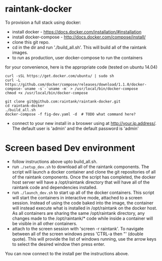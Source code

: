 raintank-docker
===============

To provision a full stack using docker:

- install docker - https://docs.docker.com/installation/#installation
- install docker-compose - http://docs.docker.com/compose/install/
- clone this git repo.
- cd in the dir and run './build_all.sh'.  This will build all of the raintank images.
- to run as production, user docker-compose to run the containers

for your convenience, here is the appropriate code (tested on ubuntu 14.04)

```
curl -sSL https://get.docker.com/ubuntu/ | sudo sh
curl -L https://github.com/docker/compose/releases/download/1.1.0/docker-compose-`uname -s`-`uname -m` > /usr/local/bin/docker-compose
chmod +x /usr/local/bin/docker-compose

git clone git@github.com:raintank/raintank-docker.git
cd raintank-docker
./build_all.sh
docker-compose -f fig-dev.yaml -d  # TODO what command here?
```

- connect to your new install in a broswer using at http://your.ip.address/.  The default user is 'admin' and the default password is 'admin'


Screen based Dev environment
================
- follow instructions above upto build_all.sh.
- run `./setup_dev.sh` to download all of the raintank components.  The script will launch a docker container and clone the git repositories of all of the raintank components.  Once the script has completed, the docker host server will have a /opt/raintank directory that will have all of the raintank code and dependencies installed.
- run `./launch_dev.sh` to start up all of the docker containers.  This script will start the containers in interactive mode, attached to a screen session.  Instead of using the code baked into the image, the container will instead execute what is installed in /opt/raintank on the docker host.  As all containers are sharing the same /opt/raintank directory, any changes made to the /opt/raintank/* code while inside a container will be visible in all other containers.
- attach to the screen session with 'screen -r raintank'.  To navigate between all of the screen windows press 'CTRL-a then "' (double quote).  This will provide the list of windows running, use the arrow keys to select the desired window then press enter.

You can now connect to the install per the instructions above.
